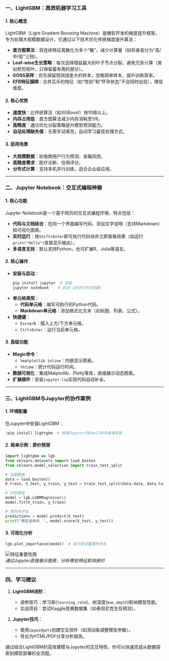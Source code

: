 ### 一、**LightGBM：高效机器学习工具**
#### 1. **核心概念**
LightGBM（Light Gradient Boosting Machine）是微软开发的梯度提升框架，专为处理大规模数据设计。它通过以下技术优化传统梯度提升算法：
- **直方图算法**：将连续特征离散化为多个“桶”，减少计算量（如将身高分为“高/中/低”三档）。
- **Leaf-wise生长策略**：每次选择增益最大的叶子节点分裂，避免冗余计算（类似修剪枝叶，只保留最有用的部分）。
- **GOSS采样**：优先保留预测误差大的样本，忽略简单样本，提升训练效率。
- **EFB特征捆绑**：合并互斥的特征（如“性别”和“怀孕状态”不会同时出现），降低维度。

#### 2. **核心优势**
- **速度快**：比传统算法（如XGBoost）快10倍以上。
- **内存占用低**：直方图算法减少内存消耗至1/8。
- **高精度**：通过优化分裂策略提升模型预测能力。
- **自动处理缺失值**：无需手动填充，自动学习最佳处理方式。

#### 3. **适用场景**
- **大规模数据**：如电商用户行为预测、金融风控。
- **高精度需求**：医疗诊断、信用评分。
- **分布式计算**：支持多机并行训练，适合企业级应用。

---

### 二、**Jupyter Notebook：交互式编程神器**
#### 1. **核心功能**
Jupyter Notebook是一个基于网页的交互式编程环境，特点包括：
- **代码与文档结合**：在同一个界面编写代码、添加文字说明（支持Markdown）和可视化图表。
- **实时运行**：按`Shift+Enter`即可执行代码块并立即查看结果（如运行`print("Hello")`直接显示输出）。
- **多语言支持**：默认支持Python，也可扩展R、Julia等语言。

#### 2. **核心操作**
- **安装与启动**：
  ```bash
  pip install jupyter  # 安装
  jupyter notebook    # 启动（自动打开浏览器）
  ```
- **单元格类型**：
  - **代码单元格**：编写可执行的Python代码。
  - **Markdown单元格**：添加格式化文本（如标题、列表、公式）。
- **快捷键**：
  - `Esc+A/B`：插入上方/下方单元格。
  - `Ctrl+Enter`：运行当前单元格。

#### 3. **高级功能**
- **Magic命令**：
  - `%matplotlib inline`：内嵌显示图表。
  - `%%time`：统计代码运行时间。
- **数据可视化**：集成Matplotlib、Plotly等库，直接展示动态图表。
- **扩展插件**：安装`jupyter-lsp`实现代码自动补全。

---

### 三、**LightGBM与Jupyter的协作案例**
#### 1. **环境配置**
在Jupyter中安装LightGBM：
```python
!pip install lightgbm  # 使用Jupyter的Shell命令直接安装
```

#### 2. **简单示例：房价预测**
```python
import lightgbm as lgb
from sklearn.datasets import load_boston
from sklearn.model_selection import train_test_split

# 加载数据
data = load_boston()
X_train, X_test, y_train, y_test = train_test_split(data.data, data.target)

# 训练模型
model = lgb.LGBMRegressor()
model.fit(X_train, y_train)

# 预测并评估
predictions = model.predict(X_test)
print("模型准确率：", model.score(X_test, y_test))
```

#### 3. **可视化分析**
```python
lgb.plot_importance(model)  # 显示特征重要性排名
```
![特征重要性图](https://example.com/feature_importance.png)  
*通过Jupyter直接展示图表，分析哪些特征影响房价*

---

### 四、**学习建议**
1. **LightGBM进阶**：
   - 调参技巧：学习率(`learning_rate`)、树深度(`max_depth`)影响模型性能。
   - 实战项目：尝试Kaggle竞赛数据集（如泰坦尼克生存预测）。

2. **Jupyter技巧**：
   - 使用`ipywidgets`创建交互控件（如滑动条调整模型参数）。
   - 导出为HTML/PDF分享分析报告。

通过结合LightGBM的高效建模与Jupyter的交互特性，你可以快速完成从数据探索到模型部署的全流程。